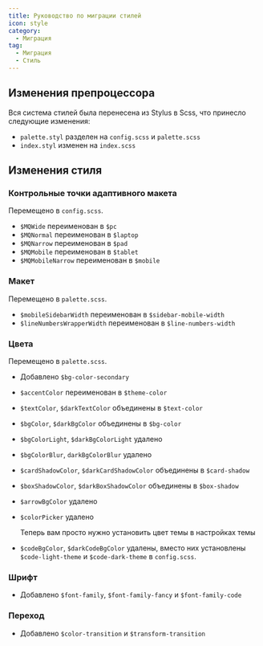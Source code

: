 ```yaml
---
title: Руководство по миграции стилей
icon: style
category:
  - Миграция
tag:
  - Миграция
  - Стиль
---
```


## Изменения препроцессора

Вся система стилей была перенесена из Stylus в Scss, что принесло следующие изменения:

- `palette.styl` разделен на `config.scss` и `palette.scss`
- `index.styl` изменен на `index.scss`

## Изменения стиля

### Контрольные точки адаптивного макета

Перемещено в `config.scss`.

- `$MQWide` переименован в `$pc`
- `$MQNormal` переименован в `$laptop`
- `$MQNarrow` переименован в `$pad`
- `$MQMobile` переименован в `$tablet`
- `$MQMobileNarrow` переименован в `$mobile`

### Макет

Перемещено в `palette.scss`.

- `$mobileSidebarWidth` переименован в `$sidebar-mobile-width`
- `$lineNumbersWrapperWidth` переименован в `$line-numbers-width`

### Цвета

Перемещено в `palette.scss`.

- Добавлено `$bg-color-secondary`

- `$accentColor` переименован в `$theme-color`

- `$textColor`, `$darkTextColor` объединены в `$text-color`

- `$bgColor`, `$darkBgColor` объединены в `$bg-color`

- `$bgColorLight`, `$darkBgColorLight` удалено

- `$bgColorBlur`, `darkBgColorBlur` удалено

- `$cardShadowColor`, `$darkCardShadowColor` объединены в `$card-shadow`

- `$boxShadowColor`, `$darkBoxShadowColor` объединены в `$box-shadow`

- `$arrowBgColor` удалено

- `$colorPicker` удалено

  Теперь вам просто нужно установить цвет темы в настройках темы

- `$codeBgColor`, `$darkCodeBgColor` удалены, вместо них установлены `$code-light-theme` и `$code-dark-theme` в `config.scss`.

### Шрифт

- Добавлено `$font-family`, `$font-family-fancy` и `$font-family-code`

### Переход

- Добавлено `$color-transition` и `$transform-transition`
